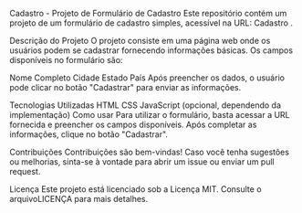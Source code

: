 Cadastro - Projeto de Formulário de Cadastro
Este repositório contém um projeto de um formulário de cadastro simples, acessível na URL: Cadastro .

Descrição do Projeto
O projeto consiste em uma página web onde os usuários podem se cadastrar fornecendo informações básicas. Os campos disponíveis no formulário são:

Nome Completo
Cidade
Estado
País
Após preencher os dados, o usuário pode clicar no botão "Cadastrar" para enviar as informações.

Tecnologias Utilizadas
HTML
CSS
JavaScript (opcional, dependendo da implementação)
Como usar
Para utilizar o formulário, basta acessar a URL fornecida e preencher os campos disponíveis. Após completar as informações, clique no botão "Cadastrar".

Contribuições
Contribuições são bem-vindas! Caso você tenha sugestões ou melhorias, sinta-se à vontade para abrir um issue ou enviar um pull request.

Licença
Este projeto está licenciado sob a Licença MIT. Consulte o arquivoLICENÇA para mais detalhes.
